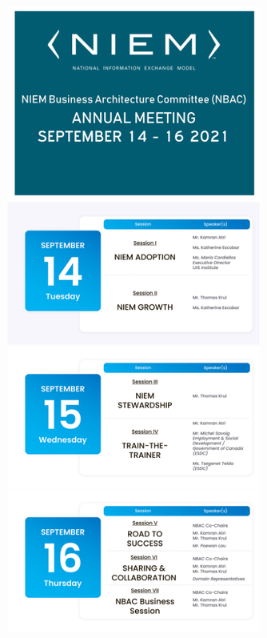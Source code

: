 ![2021 Meeting - Heade](./2021/NIEM-2021-AnnualMeeting-Header.jpg)
![2021 Meeting - Day 1](./2021/NIEM-2021-AnnualMeeting-Day1.jpg)
![2021 Meeting - Day 2](./2021/NIEM-2021-AnnualMeeting-Day2.jpg)
![2021 Meeting - Day 3](./2021/NIEM-2021-AnnualMeeting-Day3.jpg)
